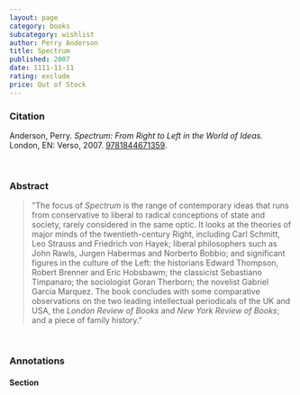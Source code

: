 ```yaml
---
layout: page
category: books
subcategory: wishlist
author: Perry Anderson
title: Spectrum
published: 2007
date: 1111-11-11
rating: exclude
price: Out of Stock
---
```


### Citation

Anderson, Perry. *Spectrum: From Right to Left in the World of Ideas.* London, EN: Verso, 2007. [9781844671359](https://www.versobooks.com/en-ca/products/1956-spectrum).

<br>

### Abstract

> "The focus of *Spectrum* is the range of contemporary ideas that runs from conservative to liberal to radical conceptions of state and society, rarely considered in the same optic. It looks at the theories of major minds of the twentieth-century Right, including Carl Schmitt, Leo Strauss and Friedrich von Hayek; liberal philosophers such as John Rawls, Jurgen Habermas and Norberto Bobbio; and significant figures in the culture of the Left: the historians Edward Thompson, Robert Brenner and Eric Hobsbawm; the classicist Sebastiano Timpanaro; the sociologist Goran Therborn; the novelist Gabriel Garcia Marquez. The book concludes with some comparative observations on the two leading intellectual periodicals of the UK and USA, the *London Review of Books* and *New York Review of Books*; and a piece of family history."

<br>

### Annotations

#### Section

<br>
